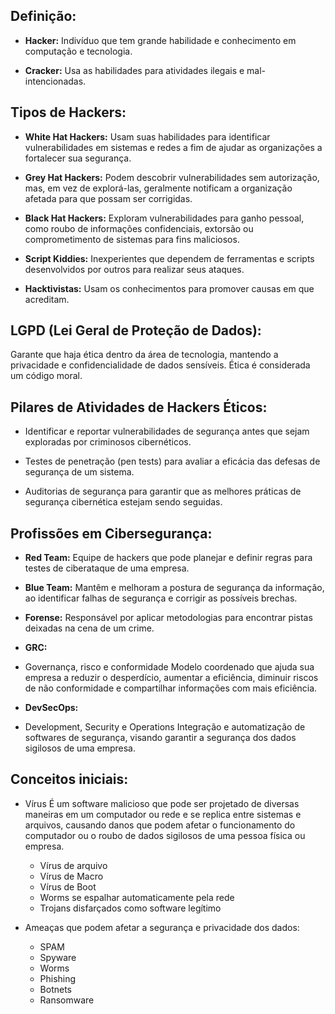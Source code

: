 ## Definição:

- **Hacker:**
  Indivíduo que tem grande habilidade e conhecimento em computação e tecnologia.

- **Cracker:**
  Usa as habilidades para atividades ilegais e mal-intencionadas.

## Tipos de Hackers:

- **White Hat Hackers:**
  Usam suas habilidades para identificar vulnerabilidades em sistemas e redes a fim de ajudar as organizações a fortalecer sua segurança.

- **Grey Hat Hackers:**
  Podem descobrir vulnerabilidades sem autorização, mas, em vez de explorá-las, geralmente notificam a organização afetada para que possam ser corrigidas.

- **Black Hat Hackers:**
  Exploram vulnerabilidades para ganho pessoal, como roubo de informações confidenciais, extorsão ou comprometimento de sistemas para fins maliciosos.

- **Script Kiddies:**
  Inexperientes que dependem de ferramentas e scripts desenvolvidos por outros para realizar seus ataques.

- **Hacktivistas:**
  Usam os conhecimentos para promover causas em que acreditam.

## LGPD (Lei Geral de Proteção de Dados):

Garante que haja ética dentro da área de tecnologia, mantendo a privacidade e confidencialidade de dados sensíveis. Ética é considerada um código moral.

## Pilares de Atividades de Hackers Éticos:

- Identificar e reportar vulnerabilidades de segurança antes que sejam exploradas por criminosos cibernéticos.

- Testes de penetração (pen tests) para avaliar a eficácia das defesas de segurança de um sistema.

- Auditorias de segurança para garantir que as melhores práticas de segurança cibernética estejam sendo seguidas.

## Profissões em Cibersegurança:

- **Red Team:**
  Equipe de hackers que pode planejar e definir regras para testes de ciberataque de uma empresa.

- **Blue Team:**
  Mantêm e melhoram a postura de segurança da informação, ao identificar falhas de segurança e corrigir as possíveis brechas.

- **Forense:**
  Responsável por aplicar metodologias para encontrar pistas deixadas na cena de um crime.

- **GRC:** 
- Governança, risco e conformidade
  Modelo coordenado que ajuda sua empresa a reduzir o desperdício, aumentar a eficiência, diminuir riscos de não conformidade e compartilhar informações com mais eficiência.

- **DevSecOps:**
- Development, Security e Operations
  Integração e automatização de softwares de segurança, visando garantir a segurança dos dados sigilosos de uma empresa.

## Conceitos iniciais:

- Vírus
  É um software malicioso que pode ser projetado de diversas maneiras em um computador ou rede e se replica entre sistemas e arquivos, causando danos que podem afetar o funcionamento do computador ou o roubo de dados sigilosos de uma pessoa física ou empresa.

  - Vírus de arquivo
  - Vírus de Macro
  - Vírus de Boot
  - Worms
    se espalhar automaticamente pela rede
  - Trojans
    disfarçados como software legítimo

- Ameaças que podem afetar a segurança e privacidade dos dados:

  - SPAM
  - Spyware
  - Worms
  - Phishing
  - Botnets
  - Ransomware
